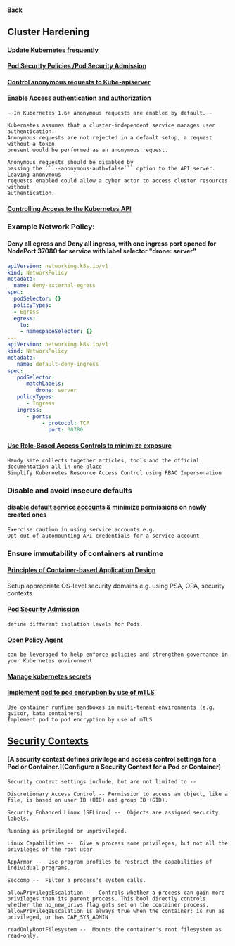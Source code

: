 #### [Back](README.md)
## Cluster Hardening

#### [Update Kubernetes frequently](https://kubernetes.io/docs/reference/setup-tools/kubeadm/kubeadm-upgrade/)
#### [Pod Security Policies /Pod Security Admission](https://kubernetes.io/docs/concepts/security/pod-security-admission/)
#### [Control anonymous requests to Kube-apiserver](https://kubernetes.io/docs/reference/access-authn-authz/authentication/#anonymous-requests)
#### [Enable Access authentication and authorization](https://kubernetes.io/docs/reference/access-authn-authz/authentication/)
    ~~In Kubernetes 1.6+ anonymous requests are enabled by default.~~
    
    Kubernetes assumes that a cluster-independent service manages user authentication.
    Anonymous requests are not rejected in a default setup, a request without a token
    present would be performed as an anonymous request.

    Anonymous requests should be disabled by
    passing the ```--anonymous-auth=false``` option to the API server. Leaving anonymous
    requests enabled could allow a cyber actor to access cluster resources without
    authentication.

#### [Controlling Access to the Kubernetes API](https://kubernetes.io/docs/concepts/security/controlling-access/#api-server-ports-and-ips)

### **Example Network Policy**:
#### Deny all egress and Deny all ingress, with one ingress port opened for NodePort 37080 for service with label selector "drone: server"
```yaml
apiVersion: networking.k8s.io/v1
kind: NetworkPolicy
metadata:
  name: deny-external-egress
spec:
  podSelector: {}
  policyTypes:
  - Egress
  egress:
    to:
    - namespaceSelector: {}
---
apiVersion: networking.k8s.io/v1
kind: NetworkPolicy
metadata:
   name: default-deny-ingress
spec:
   podSelector:
      matchLabels:
         drone: server
   policyTypes:
      - Ingress
   ingress:
      - ports:
           - protocol: TCP
             port: 30780
```

#### [Use Role-Based Access Controls to minimize exposure]()
    Handy site collects together articles, tools and the official documentation all in one place
    Simplify Kubernetes Resource Access Control using RBAC Impersonation

### Disable and avoid insecure defaults
#### [disable default service accounts](https://kubernetes.io/docs/tasks/configure-pod-container/configure-service-account/#use-the-default-service-account-to-access-the-api-server) & minimize permissions on newly created ones
    Exercise caution in using service accounts e.g.
    Opt out of automounting API credentials for a service account

### Ensure immutability of containers at runtime
#### [Principles of Container-based Application Design](https://kubernetes.io/docs/tasks/debug-application-cluster/audit/)


Setup appropriate OS-level security domains e.g. using PSA, OPA, security contexts
#### [Pod Security Admission](https://kubernetes.io/docs/tasks/configure-pod-container/migrate-from-psp/)

    define different isolation levels for Pods.

#### [Open Policy Agent](https://kubernetes.io/blog/2019/08/06/opa-gatekeeper-policy-and-governance-for-kubernetes/)

    can be leveraged to help enforce policies and strengthen governance in your Kubernetes environment.

#### [Manage kubernetes secrets](https://kubernetes.io/docs/concepts/configuration/secret/)

#### [Implement pod to pod encryption by use of mTLS](https://kubernetes.io/docs/tasks/tls/managing-tls-in-a-cluster/)
    Use container runtime sandboxes in multi-tenant environments (e.g. gvisor, kata containers)
    Implement pod to pod encryption by use of mTLS
## [Security Contexts](https://kubernetes.io/docs/tasks/configure-pod-container/security-context/)

#### [A security context defines privilege and access control settings for a Pod or Container.](Configure a Security Context for a Pod or Container)
    Security context settings include, but are not limited to -- 

    Discretionary Access Control -- Permission to access an object, like a file, is based on user ID (UID) and group ID (GID).

    Security Enhanced Linux (SELinux) --  Objects are assigned security labels.

    Running as privileged or unprivileged.

    Linux Capabilities --  Give a process some privileges, but not all the privileges of the root user.

    AppArmor --  Use program profiles to restrict the capabilities of individual programs.

    Seccomp --  Filter a process's system calls.

    allowPrivilegeEscalation --  Controls whether a process can gain more privileges than its parent process. This bool directly controls whether the no_new_privs flag gets set on the container process. allowPrivilegeEscalation is always true when the container: is run as privileged, or has CAP_SYS_ADMIN

    readOnlyRootFilesystem --  Mounts the container's root filesystem as read-only.